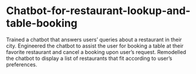 # Chatbot-for-restaurant-lookup-and-table-booking
Trained a chatbot that answers users’ queries about a restaurant in their city.
Engineered the chatbot to assist the user for booking a table at their favorite restaurant and cancel a booking upon user’s request.
Remodelled the chatbot to display a list of restaurants that fit according to user’s preferences.
